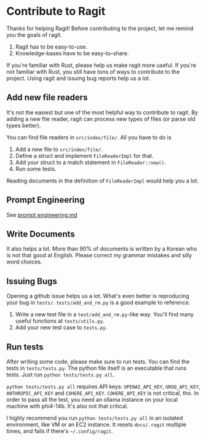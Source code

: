 # Contribute to Ragit

Thanks for helping Ragit! Before contributing to the project, let me remind you the goals of ragit.

1. Ragit has to be easy-to-use.
2. Knowledge-bases have to be easy-to-share.

If you're familiar with Rust, please help us make ragit more useful. If you're not familiar with Rust, you still have tons of ways to contribute to the project. Using ragit and issuing bug reports help us a lot.

## Add new file readers

It's not the easiest but one of the most helpful way to contribute to ragit. By adding a new file reader, ragit can process new types of files (or parse old types better).

You can find file readers in `src/index/file/`. All you have to do is

1. Add a new file to `src/index/file/`.
2. Define a struct and implement `FileReaderImpl` for that.
3. Add your struct to a match statement in `FileReader::new()`.
4. Run some tests.

Reading documents in the definition of `FileReaderImpl` would help you a lot.

## Prompt Engineering

See [prompt engineering.md](./prompt_engineering.md)

## Write Documents

It also helps a lot. More than 90% of documents is written by a Korean who is not that good at English. Please correct my grammar mistakes and silly word choices.

## Issuing Bugs

Opening a github issue helps us a lot. What's even better is reproducing your bug in `tests/`. `tests/add_and_rm.py` is a good example to reference.

1. Write a new test file in a `test/add_and_rm.py`-like way. You'll find many useful functions at `tests/utils.py`.
2. Add your new test case to `tests.py`.

## Run tests

After writing some code, please make sure to run tests. You can find the tests in `tests/tests.py`. The python file itself is an executable that runs tests. Just run `python tests/tests.py all`.

`python tests/tests.py all` requires API keys: `OPENAI_API_KEY`, `GROQ_API_KEY`, `ANTHROPIC_API_KEY` and `COHERE_API_KEY`. `COHERE_API_KEY` is not critical, tho. In order to pass all the test, you need an ollama instance on your local machine with phi4-14b. It's also not that critical.

I highly recommend you run `python tests/tests.py all` in an isolated environment, like VM or an EC2 instance. It resets `docs/.ragit` multiple times, and fails if there's `~/.config/ragit`.

